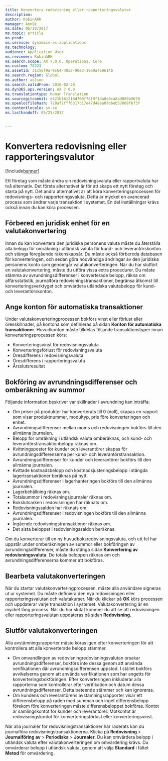 ```yaml
---
title: Konvertera redovisning eller rapporteringsvalutor
description: 
author: RobinARH
manager: AnnBe
ms.date: 06/20/2017
ms.topic: article
ms.prod: 
ms.service: dynamics-ax-applications
ms.technology: 
audience: Application User
ms.reviewer: RobinARH
ms.search.scope: AX 7.0.0, Operations, Core
ms.custom: 78223
ms.assetid: 31c56f9a-9c64-40a2-90e3-1969a760614b
ms.search.region: Global
ms.author: aolson
ms.search.validFrom: 2016-02-28
ms.dyn365.ops.version: AX 7.0.0
ms.translationtype: Human Translation
ms.sourcegitcommit: d421b161216d700f7819f1da8c0ca8ad089b5670
ms.openlocfilehash: 728af2fff6317c17e47d48ea07dbeb57068fbf3f
ms.contentlocale: sv-se
ms.lasthandoff: 05/25/2017


---
```


# <a name="convert-accounting-or-reporting-currencies"></a>Konvertera redovisning eller rapporteringsvalutor

[!include[banner](../includes/banner.md)]




Ett företag som måste ändra sin redovisningsvaluta eller rapportvaluta har två alternativ. Det första alternativet är för att skapa ett nytt företag och starta på nytt. Det andra alternativet är att köra konverteringsprocessen för redovisnings- och rapporteringsvaluta. Detta är mycket en avancerad process som ändrar varje transaktion i systemet. En del inställningar krävs också innan du kan köra processen.

## <a name="preparing-the-legal-entity-for-currency-conversion"></a>Förbered en juridisk enhet för en valutakonvertering
Innan du kan konvertera den juridiska personens valuta måste du återställa alla belopp för omräkning i utländsk valuta för kund- och leverantörskonton och stänga föregående räkenskapsår. Du måste också förbereda databasen för konverteringen, och sedan göra nödvändiga ändringar av den juridiska personens konto som genomgår valutakonverteringen. När du har slutfört en valutakonvertering, måste du utföra vissa extra procedurer. Du måste stämma av avrundningsdifferenser i konverterade belopp, räkna om affärsstatistik, journalföra redovisningstransaktioner, begränsa åtkomst till konverteringsverktyget och omvärdera utländska valutabelopp för kund- och leverantörskonton.

## <a name="setting-up-accounts-for-automatic-transactions"></a>Ange konton för automatiska transaktioner
Under valutakonverteringprocessen bokförs vinst eller förlust eller öresskillnader, på kontona som definieras på sidan **Konton för automatiska transaktioner**. Huvudkonton måste tilldelas följande transaktionstyper innan konverteringsprocessen körs:

-   Konverteringsvinst för redovisningsvaluta
-   Konverteringsförlust för redovisningsvaluta
-   Öresdifferens i redovisningsvaluta
-   Öresdifferens i rapporteringsvaluta
-   Årsslutsresultat

## <a name="posting-rounding-differences-and-sum-recalculations"></a>Bokföring av avrundningsdifferenser och omberäkning av summor
Följande information beskriver var skillnader i avrundning kan inträffa:

-   Om priser på produkter har konverterats till 0 (noll), skapas en rapport som visar produktnummer, modultyp, pris före konverteringen och enhet.
-   Avrundningsdifferenser mellan moms och redovisningen bokförs till den allmänna journalen.
-   Belopp för omräkning i utländsk valuta omberäknas, och kund- och leverantörstransaktionbelopp räknas om.
-   Kvittningsposter för kunder och leverantörer skapas för avrundningsdifferenserna per kund- och leverantörstransaktion.
-   Avrundningsdifferenser för kunder och leverantörer bokförs till den allmänna journalen.
-   Kvittade kostnadsbelopp och kostnadsjusteringsbelopp i stängda lagertransaktioner beräknas på nytt.
-   Avrundningsdifferenser i lagerhanteringen bokförs till den allmänna journalen.
-   Lagerbehållning räknas om.
-   Totalsummor i redovisningsjournaler räknas om.
-   Bokslutsarken i redovisningen har räknats om.
-   Redovisningssaldon har räknats om.
-   Avrundningsdifferenser i redovisningen bokförs till den allmänna journalen.
-   Ingående redovisningstransaktioner räknas om.
-   Det sista beloppet i redovisningssaldon beräknas.

Om du konverterar till en ny huvudboksredovisningsvaluta, och ett fel har uppstår under omberäkningen av summor eller bokföringen av avrundningsdifferenser, måste du stänga sidan **Konvertering av redovisningsvaluta**. De totala beloppen räknas om och avrundningsdifferenserna kommer att bokföras.

## <a name="processing-the-currency-conversion"></a>Bearbeta valutakonverteringen
När du startar valutakonverteringprocessen, måste alla användare signeras ut ur systemet. Du måste definiera den nya redovisningen eller rapporteringsvalutan och valutakurser. När du klickar på **OK** körs processen och uppdaterar varje transaktion i systemet. Valutakonvertering är en mycket lång process. När du har slutat kommer du att se att redovisningen eller rapporteringsvalutan uppdateras på sidan **Redovisning**.

## <a name="completing-the-currency-conversion"></a>Slutför valutakonverteringen
Alla avstämningsrapporter måste köras igen efter konverteringen för att kontrollera att alla konverterade belopp stämmer.

-   Om omvandlingen av redovisningredovisningsvalutan orsakar avrundningsdifferenser, bokförs inte dessa genom att använda verifikationen där avrundningsdifferensen uppstod. I stället bokförs avvikelserna genom att använda verifikationen som har angetts för konverteringsbokföringen. Efter konverteringen inkluderar alla rapporterna som kontrollerar efter verifikation och datum dessa avrundningsdifferenser. Detta beteende stämmer och kan ignoreras.
-   Om kundens och leverantörens avstämningsrapporter visar ett differensbelopp på raden med summan och inget differensbelopp förekom före konverteringen måste differensbeloppet bokföras. Kontot är samlingskontot för kunder och leverantörer. Motkontot är redovisningskontot för konverteringsförlust eller konverteringsvinst.

När alla journaler för redovisningstransaktioner har raderats kan du journalföra redovisningstransaktionerna. Klicka på **Redovisning** &gt; **Journalföring av** &gt; **Periodiska** &gt; **Journaler**. Du kan omvärdera belopp i utländsk valuta efter valutakonverteringen om omvärdering krävs. Du omvärderar belopp i utländsk valuta, genom att välja **Standard** i fältet **Metod** för omvärdering.




